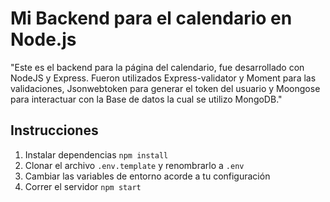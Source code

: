 # Mi Backend para el calendario en Node.js

"Este es el backend para la página del calendario, fue desarrollado con NodeJS y Express. Fueron utilizados Express-validator y Moment para las validaciones, Jsonwebtoken para generar el token del usuario y Moongose para interactuar con la Base de datos la cual se utilizo MongoDB."

## Instrucciones

1. Instalar dependencias `npm install`
2. Clonar el archivo `.env.template` y renombrarlo a `.env`
3. Cambiar las variables de entorno acorde a tu configuración
4. Correr el servidor `npm start`
